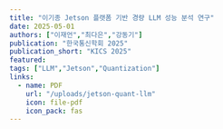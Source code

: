 ```yaml
---
title: "이기종 Jetson 플랫폼 기반 경량 LLM 성능 분석 연구"
date: 2025-05-01
authors: ["이재언","최다은","강동기"]
publication: "한국통신학회 2025"
publication_short: "KICS 2025"
featured:
tags: ["LLM","Jetson","Quantization"]
links:
  - name: PDF
    url: "/uploads/jetson-quant-llm"
    icon: file-pdf
    icon_pack: fas
---
```

